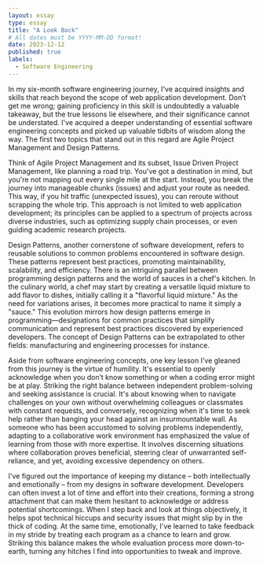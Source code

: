 ```yaml
---
layout: essay
type: essay
title: "A Look Back"
# All dates must be YYYY-MM-DD format!
date: 2023-12-12
published: true
labels:
  - Software Engineering
---
```


In my six-month software engineering journey, I've acquired insights and skills that reach beyond the scope of web application development. Don’t get me wrong; gaining proficiency in this skill is undoubtedly a valuable takeaway, but the true lessons lie elsewhere, and their significance cannot be understated. I've acquired a deeper understanding of essential software engineering concepts and picked up valuable tidbits of wisdom along the way. The first two topics that stand out in this regard are Agile Project Management and Design Patterns.

Think of Agile Project Management and its subset, Issue Driven Project Management, like planning a road trip. You've got a destination in mind, but you're not mapping out every single mile at the start. Instead, you break the journey into manageable chunks (issues) and adjust your route as needed. This way, if you hit traffic (unexpected issues), you can reroute without scrapping the whole trip. This approach is not limited to web application development; its principles can be applied to a spectrum of projects across diverse industries, such as optimizing supply chain processes, or even guiding academic research projects.

Design Patterns, another cornerstone of software development, refers to reusable solutions to common problems encountered in software design. These patterns represent best practices, promoting maintainability, scalability, and efficiency. There is an intriguing parallel between programming design patterns and the world of sauces in a chef's kitchen. In the culinary world, a chef may start by creating a versatile liquid mixture to add flavor to dishes, initially calling it a "flavorful liquid mixture." As the need for variations arises, it becomes more practical to name it simply a "sauce." This evolution mirrors how design patterns emerge in programming—designations for common practices that simplify communication and represent best practices discovered by experienced developers. The concept of Design Patterns can be extrapolated to other fields: manufacturing and engineering processes for instance.

Aside from software engineering concepts, one key lesson I’ve gleaned from this journey is the virtue of humility. It's essential to openly acknowledge when you don’t know something or when a coding error might be at play. Striking the right balance between independent problem-solving and seeking assistance is crucial. It's about knowing when to navigate challenges on your own without overwhelming colleagues or classmates with constant requests, and conversely, recognizing when it's time to seek help rather than banging your head against an insurmountable wall. As someone who has been accustomed to solving problems independently, adapting to a collaborative work environment has emphasized the value of learning from those with more expertise. It involves discerning situations where collaboration proves beneficial, steering clear of unwarranted self-reliance, and yet, avoiding excessive dependency on others.

I've figured out the importance of keeping my distance – both intellectually and emotionally – from my designs in software development. Developers can often invest a lot of time and effort into their creations, forming a strong attachment that can make them hesitant to acknowledge or address potential shortcomings. When I step back and look at things objectively, it helps spot technical hiccups and security issues that might slip by in the thick of coding. At the same time, emotionally, I've learned to take feedback in my stride by treating each program as a chance to learn and grow. Striking this balance makes the whole evaluation process more down-to-earth, turning any hitches I find into opportunities to tweak and improve.
